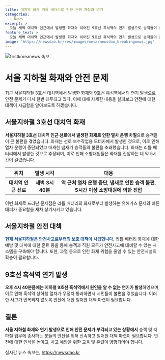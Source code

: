```yaml
---
title: 대치역 화재 리튬 배터리로 인한 운행 차질과 연기
categories:
  - News
excerpt: >
  오늘 새벽 대치역 인근에서 발생한 화재와 이어진 9호선 흑석역의 연기 발생으로 승객들이 큰 불편을 겪었습니다. 최근 화성 공장 화재와 마찬가지로 리튬배터리에서 불이 난 것으로 확인되며, 전문가들은 유독가스에 대비하여 신속한 대피가 필요하다고 당부했습니다. 이번 사건으로 또 다시 리튬배터리의 안전 문제가 부각되었으며, 시민들은 안전에 대한 우려를 품고 있습니다.
feature_text: >
  오늘 새벽 대치역 인근에서 발생한 화재와 이어진 9호선 흑석역의 연기 발생으로 승객들이 큰 불편을 겪었습니다. 최근 화성 공장 화재와 마찬가지로 리튬배터리에서 불이 난 것으로 확인되며, 전문가들은 유독가스에 대비하여 신속한 대피가 필요하다고 당부했습니다. 이번 사건으로 또 다시 리튬배터리의 안전 문제가 부각되었으며, 시민들은 안전에 대한 우려를 품고 있습니다.
image: 'https://newsdao.kr/res/images/meta/newsdao_breakingnews.jpg'
---
```


<p><img src="https://newsdao.kr/res/images/meta/newsdao_breakingnews.jpg" alt="firstkoreanews 속보" /></p>

<h1>서울 지하철 화재와 안전 문제</h1>

<p data-ke-size="size16">최근 서울지하철 3호선 대치역에서 발생한 화재와 9호선 흑석역에서의 연기 발생으로 안전 문제가 다시 한번 대두되고 있다. 이에 대해 자세한 내용을 살펴보고 안전에 대한 대책이 시급함을 알아보도록 하겠습니다.</p>

<h2 data-ke-size="size26">서울지하철 3호선 대치역 화재</h2>

<p><b>서울지하철 3호선 대치역 인근 선로에서 발생한 화재로 인한 열차 운행 차질</b>으로 승객들이 큰 불편을 겪었습니다. 화재는 선로 보수작업용 모터카에서 발생한 것으로, 이로 인해 열차 운행이 중단되었고 매캐한 냄새가 승객들의 불편을 초래했습니다. 화재는 리튬 배터리에서 발생한 것으로 추정되며, 이로 인해 소방대원들은 화재를 진압하는 데 약 5시간이 걸렸습니다.</p>

<table>
<thead>
<tr>
<th>위치</th>
<th>발생 시각</th>
<th>대응</th>
</tr>
</thead>
<tbody>
<tr>
<td style="text-align: center; height: 17px;"><b>대치역 인근 선로</b></td>
<td style="text-align: center; height: 17px;"><b>새벽 3시 40분</b></td>
<td style="text-align: center; height: 17px;"><b>역 근처 열차 운행 중단, 냄새로 인한 승객 불편, 5시간 이상 소방대원에 의한 진압</b></td>
</tr>
</tbody>
</table>

<p>이번 화재로 드러난 문제점은 리튬 배터리의 화재로부터 발생하는 유해가스 문제와 빠른 대피가 중요함을 재차 상기시키고 있습니다.</p>

<h2 data-ke-size="size26">서울지하철 안전 대책</h2>

<p><span style="color: #1a5490;"><b>현재 서울지하철은 안전사고로부터의 보호 대책이 시급합니다.</b></span> 리튬 배터리 화재에 대한 예방 및 대피에 대한 훈련 등을 통해 승객과 직원 모두가 안전사고에 대비할 수 있는 시스템을 구축해야 합니다. 또한, 과열 등으로 인한 화재 위험을 줄일 수 있는 안전시설의 확충이 필요합니다.</p>

<h2 data-ke-size="size26">9호선 흑석역 연기 발생</h2>

<p><b>오후 4시 40분쯤에는 지하철 9호선 흑석역에서 원인을 알 수 없는 연기가 발생</b>하였으며, 이로 인해 흑석역 상하행 열차가 무정차 통과하면서 시민들이 불편을 겪었습니다. 이러한 사고가 반복되지 않도록 안전에 대한 철저한 대책 마련이 필요합니다.</p>

<h2 data-ke-size="size26">결론</h2>

<p><b>서울 지하철 화재와 연기 발생으로 인해 안전 문제가 부각되고 있는 상황에서</b> 승객 및 지하철 업무에 종사하는 분들의 안전을 위해 신속하고 철저한 대책 마련이 필요합니다. 안전에 대한 인식을 높이고, 사고 예방을 위한 교육 및 훈련이 병행되어야 합니다.</p>
실시간 뉴스 속보는, <a href="https://newsdao.kr" rel="dofollow">https://newsdao.kr</a>


